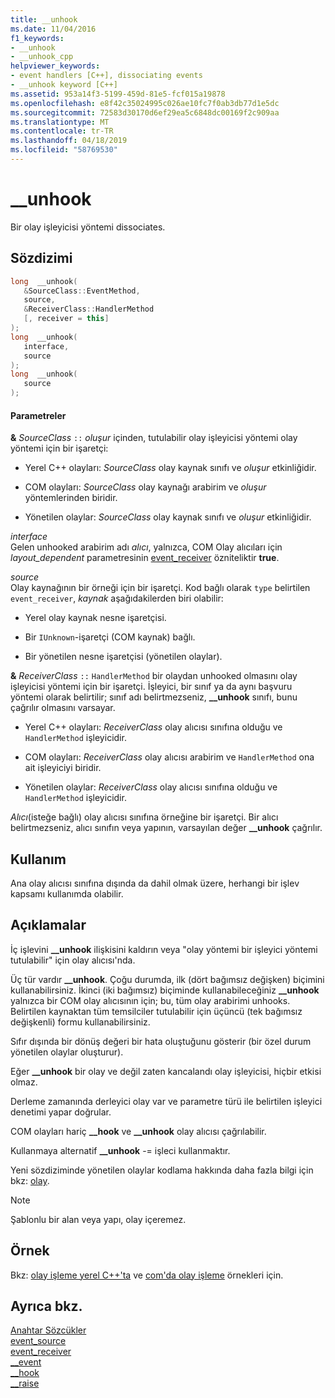```yaml
---
title: __unhook
ms.date: 11/04/2016
f1_keywords:
- __unhook
- __unhook_cpp
helpviewer_keywords:
- event handlers [C++], dissociating events
- __unhook keyword [C++]
ms.assetid: 953a14f3-5199-459d-81e5-fcf015a19878
ms.openlocfilehash: e8f42c35024995c026ae10fc7f0ab3db77d1e5dc
ms.sourcegitcommit: 72583d30170d6ef29ea5c6848dc00169f2c909aa
ms.translationtype: MT
ms.contentlocale: tr-TR
ms.lasthandoff: 04/18/2019
ms.locfileid: "58769530"
---
```

# <a name="unhook"></a>__unhook

Bir olay işleyicisi yöntemi dissociates.

## <a name="syntax"></a>Sözdizimi

```cpp
long  __unhook(
   &SourceClass::EventMethod,
   source,
   &ReceiverClass::HandlerMethod
   [, receiver = this]
);
long  __unhook(
   interface,
   source
);
long  __unhook(
   source
);
```

#### <a name="parameters"></a>Parametreler

**&** *SourceClass* `::` *oluşur* içinden, tutulabilir olay işleyicisi yöntemi olay yöntemi için bir işaretçi:

- Yerel C++ olayları: *SourceClass* olay kaynak sınıfı ve *oluşur* etkinliğidir.

- COM olayları: *SourceClass* olay kaynağı arabirim ve *oluşur* yöntemlerinden biridir.

- Yönetilen olaylar: *SourceClass* olay kaynak sınıfı ve *oluşur* etkinliğidir.

*interface*<br/>
Gelen unhooked arabirim adı *alıcı*, yalnızca, COM Olay alıcıları için *layout_dependent* parametresinin [event_receiver](../windows/attributes/event-receiver.md) özniteliktir **true**.

*source*<br/>
Olay kaynağının bir örneği için bir işaretçi. Kod bağlı olarak `type` belirtilen `event_receiver`, *kaynak* aşağıdakilerden biri olabilir:

- Yerel olay kaynak nesne işaretçisi.

- Bir `IUnknown`-işaretçi (COM kaynak) bağlı.

- Bir yönetilen nesne işaretçisi (yönetilen olaylar).

**&** *ReceiverClass* `::` `HandlerMethod` bir olaydan unhooked olmasını olay işleyicisi yöntemi için bir işaretçi. İşleyici, bir sınıf ya da aynı başvuru yöntemi olarak belirtilir; sınıf adı belirtmezseniz, **__unhook** sınıfı, bunu çağrılır olmasını varsayar.

- Yerel C++ olayları: *ReceiverClass* olay alıcısı sınıfına olduğu ve `HandlerMethod` işleyicidir.

- COM olayları: *ReceiverClass* olay alıcısı arabirim ve `HandlerMethod` ona ait işleyiciyi biridir.

- Yönetilen olaylar: *ReceiverClass* olay alıcısı sınıfına olduğu ve `HandlerMethod` işleyicidir.

*Alıcı*(isteğe bağlı) olay alıcısı sınıfına örneğine bir işaretçi. Bir alıcı belirtmezseniz, alıcı sınıfın veya yapının, varsayılan değer **__unhook** çağrılır.

## <a name="usage"></a>Kullanım

Ana olay alıcısı sınıfına dışında da dahil olmak üzere, herhangi bir işlev kapsamı kullanımda olabilir.

## <a name="remarks"></a>Açıklamalar

İç işlevini **__unhook** ilişkisini kaldırın veya "olay yöntemi bir işleyici yöntemi tutulabilir" için olay alıcısı'nda.

Üç tür vardır **__unhook**. Çoğu durumda, ilk (dört bağımsız değişken) biçimini kullanabilirsiniz. İkinci (iki bağımsız) biçiminde kullanabileceğiniz **__unhook** yalnızca bir COM olay alıcısının için; bu, tüm olay arabirimi unhooks. Belirtilen kaynaktan tüm temsilciler tutulabilir için üçüncü (tek bağımsız değişkenli) formu kullanabilirsiniz.

Sıfır dışında bir dönüş değeri bir hata oluştuğunu gösterir (bir özel durum yönetilen olaylar oluşturur).

Eğer **__unhook** bir olay ve değil zaten kancalandı olay işleyicisi, hiçbir etkisi olmaz.

Derleme zamanında derleyici olay var ve parametre türü ile belirtilen işleyici denetimi yapar doğrular.

COM olayları hariç **__hook** ve **__unhook** olay alıcısı çağrılabilir.

Kullanmaya alternatif **__unhook** -= işleci kullanmaktır.

Yeni sözdiziminde yönetilen olaylar kodlama hakkında daha fazla bilgi için bkz: [olay](../extensions/event-cpp-component-extensions.md).

> [!NOTE]
>  Şablonlu bir alan veya yapı, olay içeremez.

## <a name="example"></a>Örnek

Bkz: [olay işleme yerel C++'ta](../cpp/event-handling-in-native-cpp.md) ve [com'da olay işleme](../cpp/event-handling-in-com.md) örnekleri için.

## <a name="see-also"></a>Ayrıca bkz.

[Anahtar Sözcükler](../cpp/keywords-cpp.md)<br/>
[event_source](../windows/attributes/event-source.md)<br/>
[event_receiver](../windows/attributes/event-receiver.md)<br/>
[__event](../cpp/event.md)<br/>
[__hook](../cpp/hook.md)<br/>
[__raise](../cpp/raise.md)